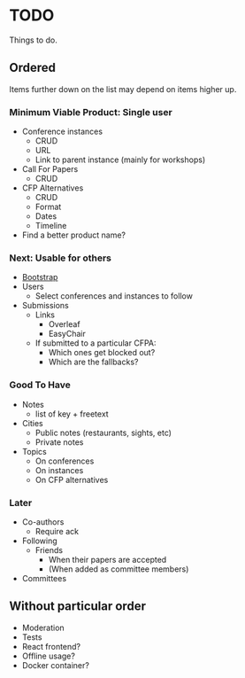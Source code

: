 # TODO

Things to do.

## Ordered

Items further down on the list may depend on items higher up.

### Minimum Viable Product: Single user

* Conference instances
  * CRUD
  * URL
  * Link to parent instance (mainly for workshops)
* Call For Papers
  * CRUD
* CFP Alternatives
  * CRUD
  * Format
  * Dates
  * Timeline
* Find a better product name?

### Next: Usable for others

* [Bootstrap](http://getbootstrap.com)
* Users
  * Select conferences and instances to follow
* Submissions
  * Links
    * Overleaf
    * EasyChair
  * If submitted to a particular CFPA:
    * Which ones get blocked out?
    * Which are the fallbacks?

### Good To Have

* Notes
  * list of key + freetext
* Cities
  * Public notes (restaurants, sights, etc)
  * Private notes
* Topics
  * On conferences
  * On instances
  * On CFP alternatives

### Later

* Co-authors
  * Require ack
* Following
  * Friends
    * When their papers are accepted
    * (When added as committee members)
* Committees

## Without particular order

* Moderation
* Tests
* React frontend?
* Offline usage?
* Docker container?
